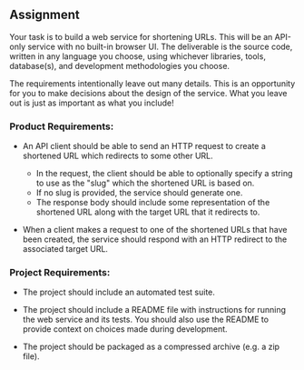 ## Assignment

Your task is to build a web service for shortening URLs. This will be an API-only service with no built-in browser UI. The deliverable is the source code, written in any language you choose, using whichever libraries, tools, database(s), and development methodologies you choose.

The requirements intentionally leave out many details. This is an opportunity for you to make decisions about the design of the service. What you leave out is just as important as what you include!

### Product Requirements:

* An API client should be able to send an HTTP request to create a shortened URL which redirects to some other URL.
  - In the request, the client should be able to optionally specify a string to use as the "slug" which the shortened URL is based on.
  - If no slug is provided, the service should generate one.
  - The response body should include some representation of the shortened URL along with the target URL that it redirects to.

* When a client makes a request to one of the shortened URLs that have been created, the service should respond with an HTTP redirect to the associated target URL.

### Project Requirements:

* The project should include an automated test suite.

* The project should include a README file with instructions for running the web service and its tests. You should also use the README to provide context on choices made during development.

* The project should be packaged as a compressed archive (e.g. a zip file).

